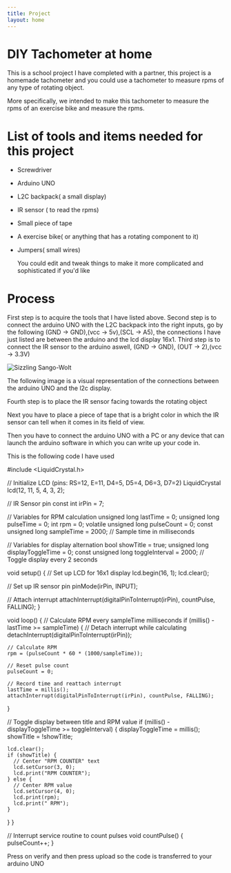 ```yaml
---
title: Project
layout: home
---
```


# DIY Tachometer at home



This is a school project I have completed with a partner, this project is a homemade tachometer and you could use a tachometer to measure rpms of any type of rotating object.


More specifically, we intended to make this tachometer to measure the rpms of an exercise bike and measure the rpms.

# List of tools and items needed for this project

- Screwdriver
- Arduino UNO
- L2C backpack( a small display)
- IR sensor ( to read the rpms)
- Small piece of tape
- A exercise bike( or anything that has a rotating component to it) 
- Jumpers( small wires)

  You could edit and tweak things to make it more complicated and sophisticated if you'd like

# Process
First step is to acquire the tools that I have listed above.
Second step is to connect the arduino UNO with the L2C backpack into the right inputs, go by the following (GND -> GND),(vcc -> 5v),(SCL -> A5), the connections I have just listed are between the arduino and the lcd display 16x1.
Third step is to connect the IR sensor to the arduino aswell, (GND -> GND), (OUT -> 2),(vcc -> 3.3V)

![Sizzling Sango-Wolt](https://github.com/user-attachments/assets/716332c1-2f31-4ffb-8200-fec852f2ebba)

The following image is a visual representation of the connections between the arduino UNO and the l2c display.

Fourth step is to place the IR sensor facing towards the rotating object

Next you have to place a piece of tape that is a bright color in which the IR sensor can tell when it comes in its field of view.

Then you have to connect the arduino UNO with a PC or any device that can launch the arduino software in which you can write up your code in.

This is the following code I have used

#include <LiquidCrystal.h>

// Initialize LCD (pins: RS=12, E=11, D4=5, D5=4, D6=3, D7=2)
LiquidCrystal lcd(12, 11, 5, 4, 3, 2);

// IR Sensor pin
const int irPin = 7;

// Variables for RPM calculation
unsigned long lastTime = 0;
unsigned long pulseTime = 0;
int rpm = 0;
volatile unsigned long pulseCount = 0;
const unsigned long sampleTime = 2000; // Sample time in milliseconds

// Variables for display alternation
bool showTitle = true;
unsigned long displayToggleTime = 0;
const unsigned long toggleInterval = 2000; // Toggle display every 2 seconds

void setup() {
  // Set up LCD for 16x1 display
  lcd.begin(16, 1);
  lcd.clear();
  
  // Set up IR sensor pin
  pinMode(irPin, INPUT);
  
  // Attach interrupt
  attachInterrupt(digitalPinToInterrupt(irPin), countPulse, FALLING);
}

void loop() {
  // Calculate RPM every sampleTime milliseconds
  if (millis() - lastTime >= sampleTime) {
    // Detach interrupt while calculating
    detachInterrupt(digitalPinToInterrupt(irPin));
    
    // Calculate RPM
    rpm = (pulseCount * 60 * (1000/sampleTime));
    
    // Reset pulse count
    pulseCount = 0;
    
    // Record time and reattach interrupt
    lastTime = millis();
    attachInterrupt(digitalPinToInterrupt(irPin), countPulse, FALLING);
  }

  // Toggle display between title and RPM value
  if (millis() - displayToggleTime >= toggleInterval) {
    displayToggleTime = millis();
    showTitle = !showTitle;
    
    lcd.clear();
    if (showTitle) {
      // Center "RPM COUNTER" text
      lcd.setCursor(3, 0);
      lcd.print("RPM COUNTER");
    } else {
      // Center RPM value
      lcd.setCursor(4, 0);
      lcd.print(rpm);
      lcd.print(" RPM");
    }
  }
}

// Interrupt service routine to count pulses
void countPulse() {
  pulseCount++;
}

Press on verify and then press upload so the code is transferred to your arduino UNO 
